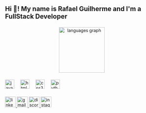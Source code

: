 <h2 align="left">Hi 👋! My name is Rafael Guilherme and I'm a FullStack Developer</h2>

###

<div align="center">
  <img src="https://github-readme-stats.vercel.app/api/top-langs?username=Rg96Dev&locale=en&hide_title=true&layout=compact&card_width=320&langs_count=5&theme=dracula&hide_border=true" height="150" alt="languages graph"  />
</div>

###

<div align="left">
  <img src="https://cdn.jsdelivr.net/gh/devicons/devicon/icons/javascript/javascript-original.svg" height="30" alt="javascript logo"  />
  <img width="12" />
  <img src="https://cdn.jsdelivr.net/gh/devicons/devicon/icons/html5/html5-original.svg" height="30" alt="html5 logo"  />
  <img width="12" />
  <img src="https://cdn.jsdelivr.net/gh/devicons/devicon/icons/css3/css3-original.svg" height="30" alt="css3 logo"  />
  <img width="12" />
  <img src="https://cdn.jsdelivr.net/gh/devicons/devicon/icons/python/python-original.svg" height="30" alt="python logo"  />
</div>

###

<div align="left">
  <a href="www.linkedin.com/in/rafael-oliveira-7148a427b" target="_blank">
    <img src="https://img.shields.io/static/v1?message=LinkedIn&logo=linkedin&label=&color=660563&logoColor=white&labelColor=&style=for-the-badge" height="35" alt="linkedin logo"  />
  </a>
  <a href="https://mail.google.com/mail/u/0/#inbox" target="_blank">
    <img src="https://img.shields.io/static/v1?message=Gmail&logo=gmail&label=&color=660563&logoColor=white&labelColor=&style=for-the-badge" height="35" alt="gmail logo"  />
  </a>
  <a href="https://discord.com/channels/@me" target="_blank">
    <img src="https://img.shields.io/static/v1?message=Discord&logo=discord&label=&color=660563&logoColor=white&labelColor=&style=for-the-badge" height="35" alt="discord logo"  />
  </a>
  <a href="https://www.instagram.com/rafa.ewl/" target="_blank">
    <img src="https://img.shields.io/static/v1?message=Instagram&logo=instagram&label=&color=660563&logoColor=white&labelColor=&style=for-the-badge" height="35" alt="instagram logo"  />
  </a>
</div>

###

<br clear="both">



###


